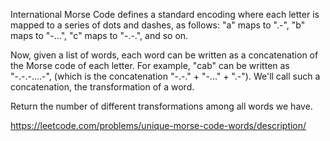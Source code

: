 International Morse Code defines a standard encoding where each letter is
mapped to a series of dots and dashes, as follows: "a" maps to ".-", "b" maps
to "-...", "c" maps to "-.-.", and so on.

Now, given a list of words, each word can be written as a concatenation of the
Morse code of each letter. For example, "cab" can be written as "-.-.-....-",
(which is the concatenation "-.-." + "-..." + ".-"). We'll call such a
concatenation, the transformation of a word.

Return the number of different transformations among all words we have.

https://leetcode.com/problems/unique-morse-code-words/description/
